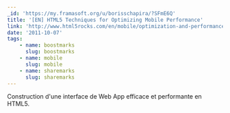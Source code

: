 ```yaml
---
_id: 'https://my.framasoft.org/u/borisschapira/?SFmE6Q'
title: '[EN] HTML5 Techniques for Optimizing Mobile Performance'
link: 'http://www.html5rocks.com/en/mobile/optimization-and-performance.html'
date: '2011-10-07'
tags:
    - name: boostmarks
      slug: boostmarks
    - name: mobile
      slug: mobile
    - name: sharemarks
      slug: sharemarks
---
```


<div class="markdown"><p>Construction d'une interface de Web App efficace et performante en HTML5.
</p></div>
